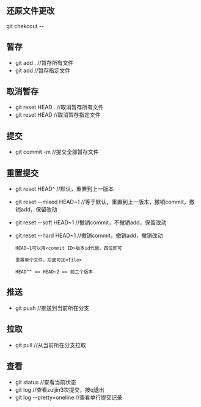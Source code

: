 ## 还原文件更改
git chekcout -- <file>

## 暂存
- git add .                   //暂存所有文件
- git add <file>              //暂存指定文件

## 取消暂存
- git reset HEAD .            //取消暂存所有文件
- git reset HEAD <file>       //取消暂存指定文件

## 提交
- git commit -m <msg>         //提交全部暂存文件

## 重置提交
- git reset HEAD^             //默认，重置到上一版本
- git reset --mixed HEAD~1    //等于默认，重置到上一版本，撤销commit，撤销add，保留改动
- git reset --soft  HEAD~1    //撤销commit，不撤销add，保留改动
- git reset --hard  HEAD~1    //撤销commit，撤销add，撤销改动

    `HEAD~1可以用<commit ID>版本id代替，四位即可` 

    `重置单个文件，后面可加<file>`

    `HEAD^^ == HEAD~2 == 前二个版本`

## 推送
- git push                    //推送到当前所在分支

## 拉取
- git pull                    //从当前所在分支拉取

## 查看
- git status                  //查看当前状态
- git log                     //查看zuijin3次提交，按q退出
- git log --pretty=oneline        //查看单行提交记录